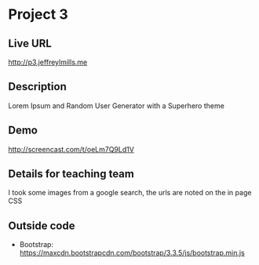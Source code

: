 # Project 3

## Live URL
<http://p3.jeffreylmills.me>

## Description
Lorem Ipsum and Random User Generator with a Superhero theme

## Demo
http://screencast.com/t/oeLm7Q9Ld1V

## Details for teaching team
I took some images from a google search, the urls are noted on the in page CSS

## Outside code
* Bootstrap: https://maxcdn.bootstrapcdn.com/bootstrap/3.3.5/js/bootstrap.min.js
